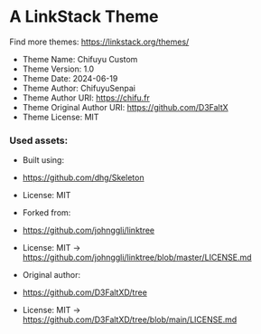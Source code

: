 # A LinkStack Theme
Find more themes: https://linkstack.org/themes/
                                                                                                                                                                         
*	Theme Name: Chifuyu Custom
*	Theme Version: 1.0
*	Theme Date: 2024-06-19
*	Theme Author: ChifuyuSenpai
*	Theme Author URI: https://chifu.fr
*	Theme Original Author URI: https://github.com/D3FaltX
*	Theme License: MIT


### Used assets:
* Built using:
* https://github.com/dhg/Skeleton
* License: MIT

* Forked from:
* https://github.com/johnggli/linktree
* License: MIT -> https://github.com/johnggli/linktree/blob/master/LICENSE.md

* Original author:
* https://github.com/D3FaltXD/tree
* License: MIT -> https://github.com/D3FaltXD/tree/blob/main/LICENSE.md

